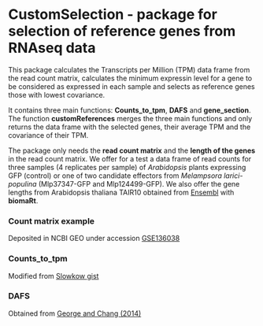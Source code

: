 # CustomSelection - package for selection of reference genes from RNAseq data

This package calculates the Transcripts per Million (TPM) data frame from the read count matrix, calculates the minimum expressin level for a gene to be considered as expressed in each sample and selects as reference genes those with lowest covariance.

It contains three main functions: __Counts_to_tpm__, __DAFS__ and __gene_section__. The function __customReferences__ merges the three main functions and only returns the data frame with the selected genes, their average TPM and the covariance of their TPM.

The package only needs the __read count matrix__ and the __length of the genes__ in the read count matrix.
We offer for a test a data frame of read counts for three samples (4 replicates per sample) of *Arabidopsis* plants expressing GFP (control) or one of two candidate effectors from *Melampsora larici-populina* (Mlp37347-GFP and Mlp124499-GFP). We also offer the gene lengths from Arabidopsis thaliana TAIR10 obtained from [Ensembl](plants.ensembl.org) with __biomaRt__.

### Count matrix example
Deposited in NCBI GEO under accession [GSE136038](https://www.ncbi.nlm.nih.gov/geo/query/acc.cgi?acc=GSE136038)

### Counts_to_tpm
Modified from [Slowkow gist](https://gist.github.com/slowkow/c6ab0348747f86e2748b)

### DAFS
Obtained from [George and Chang (2014)](doi:10.1186/1471-2105-15-92)
